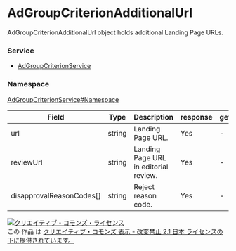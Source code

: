 # AdGroupCriterionAdditionalUrl
AdGroupCriterionAdditionalUrl object holds additional Landing Page URLs.<br>

### Service
+ [AdGroupCriterionService](../../services/AdGroupCriterionService.md)

### Namespace
[AdGroupCriterionService#Namespace](../../services/AdGroupCriterionService.md#namespace)


| Field | Type | Description | response | get | add | set | remove |
|---|---|---|---|---|---|---|---|
| url | string | Landing Page URL. | Yes | - | Requirement | Requirement | Ignore |
| reviewUrl | string | Landing Page URL in editorial review. | Yes | - | Ignore | Ignore | Ignore |
| disapprovalReasonCodes[]	| string | Reject reason code. | Yes | - | Ignore | Ignore | Ignore |

<a rel="license" href="http://creativecommons.org/licenses/by-nd/2.1/jp/"><img alt="クリエイティブ・コモンズ・ライセンス" style="border-width:0" src="https://i.creativecommons.org/l/by-nd/2.1/jp/88x31.png" /></a><br />この 作品 は <a rel="license" href="http://creativecommons.org/licenses/by-nd/2.1/jp/">クリエイティブ・コモンズ 表示 - 改変禁止 2.1 日本 ライセンスの下に提供されています。</a>
